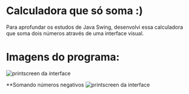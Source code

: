# Calculadora que só soma :)
Para aprofundar os estudos de Java Swing, desenvolvi essa calculadora que soma dois números através de uma interface visual.

# Imagens do programa:
![printscreen da interface](https://user-images.githubusercontent.com/81381789/144487178-3393a89b-720e-4349-ba14-b99b6783a0e1.png)

**Somando números negativos
![printscreen da interface](https://user-images.githubusercontent.com/81381789/144487378-63322066-1ce3-4d0b-a196-84bf42f7c169.png)

